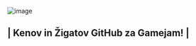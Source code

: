 ![image](https://github.com/user-attachments/assets/4538c2cb-b12f-4782-ae89-5a5a72d061f4)

| Kenov in Žigatov GitHub za Gamejam! |
---------------------------------------
